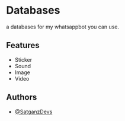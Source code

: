 
# Databases

a databases for my whatsappbot you can use.


## Features

- Sticker 
- Sound
- Image
- Video


## Authors

- [@SatganzDevs](https://www.github.com/SatganzDevs)

